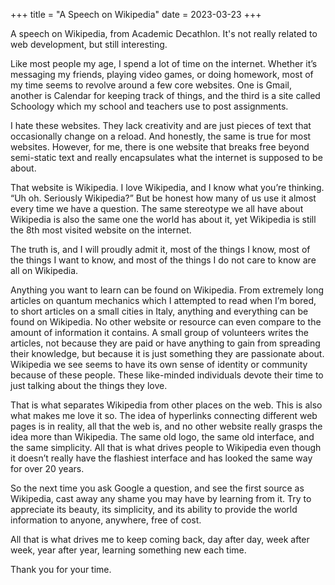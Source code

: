 +++
title = "A Speech on Wikipedia"
date = 2023-03-23
+++

A speech on Wikipedia, from Academic Decathlon. It's not really related to web development, but still interesting.



Like most people my age, I spend a lot of time on the internet. Whether it’s messaging my friends, playing video games, or doing homework, most of my time seems to revolve around a few core websites. One is Gmail, another is Calendar for keeping track of things, and the third is a site called Schoology which my school and teachers use to post assignments.

I hate these websites. They lack creativity and are just pieces of text that occasionally change on a reload. And honestly, the same is true for most websites. However, for me, there is one website that breaks free beyond semi-static text and really encapsulates what the internet is supposed to be about.

That website is Wikipedia. I love Wikipedia, and I know what you’re thinking. “Uh oh. Seriously Wikipedia?” But be honest how many of us use it almost every time we have a question. The same stereotype we all have about Wikipedia is also the same one the world has about it, yet Wikipedia is still the 8th most visited website on the internet.

The truth is, and I will proudly admit it, most of the things I know, most of the things I want to know, and most of the things I do not care to know are all on Wikipedia.

Anything you want to learn can be found on Wikipedia. From extremely long articles on quantum mechanics which I attempted to read when I’m bored, to short articles on a small cities in Italy, anything and everything can be found on Wikipedia. No other website or resource can even compare to the amount of information it contains. A small group of volunteers writes the articles, not because they are paid or have anything to gain from spreading their knowledge, but because it is just something they are passionate about. Wikipedia we see seems to have its own sense of identity or community because of these people. These like-minded individuals devote their time to just talking about the things they love.

That is what separates Wikipedia from other places on the web. This is also what makes me love it so. The idea of hyperlinks connecting different web pages is in reality, all that the web is, and no other website really grasps the idea more than Wikipedia. The same old logo, the same old interface, and the same simplicity. All that is what drives people to Wikipedia even though it doesn’t really have the flashiest interface and has looked the same way for over 20 years.

So the next time you ask Google a question, and see the first source as Wikipedia, cast away any shame you may have by learning from it. Try to appreciate its beauty, its simplicity, and its ability to provide the world information to anyone, anywhere, free of cost.

All that is what drives me to keep coming back, day after day, week after week, year after year, learning something new each time.

Thank you for your time.
